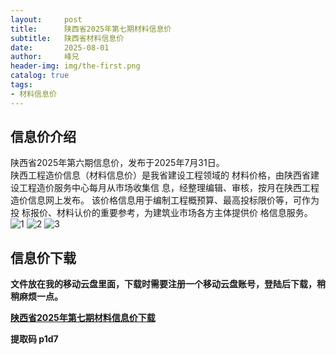 ```yaml
---
layout:     post
title:      陕西省2025年第七期材料信息价
subtitle:   陕西省材料信息价
date:       2025-08-01
author:     峰兄
header-img: img/the-first.png
catalog: true
tags:
- 材料信息价
---
```

## 信息价介绍 ##
  陕西省2025年第六期信息价，发布于2025年7月31日。  
  陕西工程造价信息（材料信息价）是我省建设工程领域的
材料价格，由陕西省建设工程造价服务中心每月从市场收集信
息，经整理编辑、审核，按月在陕西工程造价信息网上发布。
该价格信息用于编制工程概预算、最高投标限价等，可作为投
标报价、材料认价的重要参考，为建筑业市场各方主体提供价
格信息服务。  
![1](https://pic1.imgdb.cn/item/6890013158cb8da5c801729b.png)
![2](https://pic1.imgdb.cn/item/6890013258cb8da5c801729f.png)
![3](https://pic1.imgdb.cn/item/6890013158cb8da5c801729d.png)

## 信息价下载 ##
**文件放在我的移动云盘里面，下载时需要注册一个移动云盘账号，登陆后下载，稍稍麻烦一点。**   

  
[**陕西省2025年第七期材料信息价下载**](https://caiyun.139.com/w/i/2oRhb2XnPdhp7) 

**提取码  p1d7**



